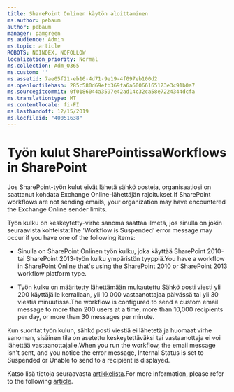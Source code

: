 ```yaml
---
title: SharePoint Onlinen käytön aloittaminen
ms.author: pebaum
author: pebaum
manager: pamgreen
ms.audience: Admin
ms.topic: article
ROBOTS: NOINDEX, NOFOLLOW
localization_priority: Normal
ms.collection: Adm_O365
ms.custom: ''
ms.assetid: 7ae05f21-eb16-4d71-9e19-4f097eb100d2
ms.openlocfilehash: 285c580d69efb369fa6a60066165123e3c91b0a7
ms.sourcegitcommit: 0f0186044a3597e42ad14c32ca58e7224344dcfa
ms.translationtype: MT
ms.contentlocale: fi-FI
ms.lasthandoff: 12/15/2019
ms.locfileid: "40051638"
---
```

# <a name="workflows-in-sharepoint"></a><span data-ttu-id="37614-102">Työn kulut SharePointissa</span><span class="sxs-lookup"><span data-stu-id="37614-102">Workflows in SharePoint</span></span>

<span data-ttu-id="37614-103">Jos SharePoint-työn kulut eivät lähetä sähkö posteja, organisaatiosi on saattanut kohdata Exchange Online-lähettäjän rajoitukset.</span><span class="sxs-lookup"><span data-stu-id="37614-103">If SharePoint workflows are not sending emails, your organization may have encountered the Exchange Online sender limits.</span></span>

<span data-ttu-id="37614-104">Työn kulku on keskeytetty-virhe sanoma saattaa ilmetä, jos sinulla on jokin seuraavista kohteista:</span><span class="sxs-lookup"><span data-stu-id="37614-104">The 'Workflow is Suspended' error message may occur if you have one of the following items:</span></span>

- <span data-ttu-id="37614-105">Sinulla on SharePoint Onlinen työn kulku, joka käyttää SharePoint 2010-tai SharePoint 2013-työn kulku ympäristön tyyppiä.</span><span class="sxs-lookup"><span data-stu-id="37614-105">You have a workflow in SharePoint Online that's using the SharePoint 2010 or SharePoint 2013 workflow platform type.</span></span>

- <span data-ttu-id="37614-106">Työn kulku on määritetty lähettämään mukautettu Sähkö posti viesti yli 200 käyttäjälle kerrallaan, yli 10 000 vastaanottajaa päivässä tai yli 30 viestiä minuutissa.</span><span class="sxs-lookup"><span data-stu-id="37614-106">The workflow is configured to send a custom email message to more than 200 users at a time, more than 10,000 recipients per day, or more than 30 messages per minute.</span></span>

<span data-ttu-id="37614-107">Kun suoritat työn kulun, sähkö posti viestiä ei lähetetä ja huomaat virhe sanoman, sisäinen tila on asetettu keskeytettäväksi tai vastaanottaja ei voi lähettää vastaanottajalle.</span><span class="sxs-lookup"><span data-stu-id="37614-107">When you run the workflow, the email message isn't sent, and you notice the error message, Internal Status is set to Suspended or Unable to send to a recipient is displayed.</span></span>

<span data-ttu-id="37614-108">Katso lisä tietoja seuraavasta [artikkelista](https://docs.microsoft.com/sharepoint/support/workflows/configured-workflow-fails-running).</span><span class="sxs-lookup"><span data-stu-id="37614-108">For more information, please refer to the following [article](https://docs.microsoft.com/sharepoint/support/workflows/configured-workflow-fails-running).</span></span>

